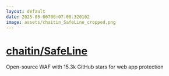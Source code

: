 ```yaml
---
layout: default
date: 2025-05-06T00:07:00.320102
image: assets/chaitin_SafeLine_cropped.png
---
```


# [chaitin/SafeLine](https://github.com/chaitin/SafeLine)

Open-source WAF with 15.3k GitHub stars for web app protection
